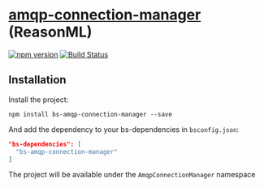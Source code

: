 # [amqp-connection-manager](https://www.npmjs.com/package/amqp-connection-manager) (ReasonML)
[![npm version](https://badge.fury.io/js/bs-amqp-connection-manager.svg)](https://badge.fury.io/js/bs-amqp-connection-manager) [![Build Status](https://travis-ci.org/amsross/bs-amqp-connection-manager.svg?branch=master)](https://travis-ci.org/amsross/bs-amqp-connection-manager)

## Installation

Install the project:

`npm install bs-amqp-connection-manager --save`

And add the dependency to your bs-dependencies in `bsconfig.json`:

```json
"bs-dependencies": [
  "bs-amqp-connection-manager"
]
```

The project will be available under the `AmqpConnectionManager` namespace
